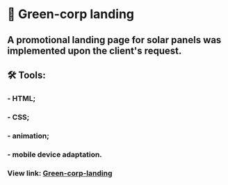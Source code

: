 # :high_brightness: Green-corp landing
## A promotional landing page for solar panels was implemented upon the client's request.
## :hammer_and_wrench: Tools:
### - HTML; 
### - CSS;
### - animation;
### - mobile device adaptation.

### View link: [Green-corp-landing](URL)
